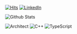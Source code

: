[![Hits](https://hits.seeyoufarm.com/api/count/incr/badge.svg?url=https%3A%2F%2Fgithub.com%2Fhenrykorir&count_bg=%2379C83D&title_bg=%23555555&icon=&icon_color=%23E7E7E7&title=hits&edge_flat=false)](https://hits.seeyoufarm.com)
[![LinkedIn](https://img.shields.io/badge/-LinkedIn-0077b5?style=round-square&logo=linkedin&logoColor=white&link=https://www.linkedin.com/in/jhnam88)](https://www.linkedin.com/in/henrykorir)

![Github Stats](https://github-readme-stats.vercel.app/api?username=henrykorir&show_icons=true)

<!-- https://simpleicons.org -->

![Architect](https://img.shields.io/badge/-Architect-3955a3?style=for-the-badge&logo=microsoft%20visio&logoColor=fff)
![C++](https://img.shields.io/badge/-C++-00599c?style=for-the-badge&logo=c%2B%2B&logoColor=fff)
![TypeScript](https://img.shields.io/badge/-TypeScript-007acc?style=for-the-badge&logo=typescript&logoColor=fff)
<!-- ![Rust](https://img.shields.io/badge/-Rust-000000?style=for-the-badge&logo=rust&logoColor=fff) -->
<!--
I've studied programming for 22 years since 1998. For the long time, I've developed many programs and also have enjoyed lots of chances that can enhance my abilities dramatically. Therefore, I say with confident, "I am one of the best programmers in my home country, the South Korea."

In nowadays, I develop open source projects. Working in a company, if I feel a new feature is required or find some ordinary feature is not enough, then I develop an open source component in my leisure time. When such leisure developments are accumulated and they're following a paradigm or pattern, they would be re-generated to a new open source project, as you can see from the below.
-->
